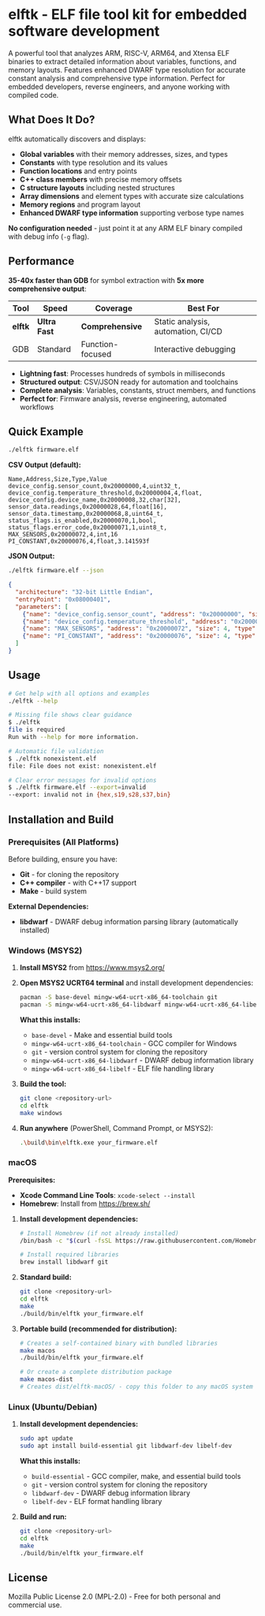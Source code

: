 # elftk - ELF file tool kit for embedded software development

A powerful tool that analyzes ARM, RISC-V, ARM64, and Xtensa ELF binaries to extract detailed information about variables, functions, and memory layouts. Features enhanced DWARF type resolution for accurate constant analysis and comprehensive type information. Perfect for embedded developers, reverse engineers, and anyone working with compiled code.

## What Does It Do?

elftk automatically discovers and displays:
- **Global variables** with their memory addresses, sizes, and types
- **Constants** with type resolution and its values
- **Function locations** and entry points
- **C++ class members** with precise memory offsets
- **C structure layouts** including nested structures
- **Array dimensions** and element types with accurate size calculations
- **Memory regions** and program layout
- **Enhanced DWARF type information** supporting verbose type names

**No configuration needed** - just point it at any ARM ELF binary compiled with debug info (`-g` flag).

## Performance

**35-40x faster than GDB** for symbol extraction with **5x more comprehensive output**:

| Tool | Speed | Coverage | Best For |
|------|-------|----------|----------|
| **elftk** | **Ultra Fast** | **Comprehensive** | Static analysis, automation, CI/CD |
| GDB | Standard | Function-focused | Interactive debugging |

- **Lightning fast**: Processes hundreds of symbols in milliseconds
- **Structured output**: CSV/JSON ready for automation and toolchains
- **Complete analysis**: Variables, constants, struct members, and functions
- **Perfect for**: Firmware analysis, reverse engineering, automated workflows

## Quick Example

```bash
./elftk firmware.elf
```

**CSV Output (default):**
```
Name,Address,Size,Type,Value
device_config.sensor_count,0x20000000,4,uint32_t,
device_config.temperature_threshold,0x20000004,4,float,
device_config.device_name,0x20000008,32,char[32],
sensor_data.readings,0x20000028,64,float[16],
sensor_data.timestamp,0x20000068,8,uint64_t,
status_flags.is_enabled,0x20000070,1,bool,
status_flags.error_code,0x20000071,1,uint8_t,
MAX_SENSORS,0x20000072,4,int,16
PI_CONSTANT,0x20000076,4,float,3.141593f
```

**JSON Output:**
```bash
./elftk firmware.elf --json
```
```json
{
  "architecture": "32-bit Little Endian",
  "entryPoint": "0x08000401",
  "parameters": [
    {"name": "device_config.sensor_count", "address": "0x20000000", "size": 4, "type": "uint32_t"},
    {"name": "device_config.temperature_threshold", "address": "0x20000004", "size": 4, "type": "float"},
    {"name": "MAX_SENSORS", "address": "0x20000072", "size": 4, "type": "int", "value": "16"},
    {"name": "PI_CONSTANT", "address": "0x20000076", "size": 4, "type": "float", "value": "3.141593f"}
  ]
}
```

## Usage

```bash
# Get help with all options and examples
./elftk --help

# Missing file shows clear guidance
$ ./elftk
file is required
Run with --help for more information.

# Automatic file validation
$ ./elftk nonexistent.elf
file: File does not exist: nonexistent.elf

# Clear error messages for invalid options
$ ./elftk firmware.elf --export=invalid
--export: invalid not in {hex,s19,s28,s37,bin}
```

## Installation and Build

### Prerequisites (All Platforms)

Before building, ensure you have:
- **Git** - for cloning the repository
- **C++ compiler** - with C++17 support
- **Make** - build system

**External Dependencies:**
- **libdwarf** - DWARF debug information parsing library (automatically installed)

### Windows (MSYS2)

1. **Install MSYS2** from https://www.msys2.org/
2. **Open MSYS2 UCRT64 terminal** and install development dependencies:
   ```bash
   pacman -S base-devel mingw-w64-ucrt-x86_64-toolchain git
   pacman -S mingw-w64-ucrt-x86_64-libdwarf mingw-w64-ucrt-x86_64-libelf
   ```

   **What this installs:**
   - `base-devel` - Make and essential build tools
   - `mingw-w64-ucrt-x86_64-toolchain` - GCC compiler for Windows
   - `git` - version control system for cloning the repository
   - `mingw-w64-ucrt-x86_64-libdwarf` - DWARF debug information library
   - `mingw-w64-ucrt-x86_64-libelf` - ELF file handling library
3. **Build the tool:**
   ```bash
   git clone <repository-url>
   cd elftk
   make windows
   ```
4. **Run anywhere** (PowerShell, Command Prompt, or MSYS2):
   ```bash
   .\build\bin\elftk.exe your_firmware.elf
   ```

### macOS

**Prerequisites:**
- **Xcode Command Line Tools**: `xcode-select --install`
- **Homebrew**: Install from https://brew.sh/

1. **Install development dependencies:**
   ```bash
   # Install Homebrew (if not already installed)
   /bin/bash -c "$(curl -fsSL https://raw.githubusercontent.com/Homebrew/install/HEAD/install.sh)"

   # Install required libraries
   brew install libdwarf git
   ```

2. **Standard build:**
   ```bash
   git clone <repository-url>
   cd elftk
   make
   ./build/bin/elftk your_firmware.elf
   ```

3. **Portable build (recommended for distribution):**
   ```bash
   # Creates a self-contained binary with bundled libraries
   make macos
   ./build/bin/elftk your_firmware.elf

   # Or create a complete distribution package
   make macos-dist
   # Creates dist/elftk-macOS/ - copy this folder to any macOS system
   ```
   
### Linux (Ubuntu/Debian)

1. **Install development dependencies:**
   ```bash
   sudo apt update
   sudo apt install build-essential git libdwarf-dev libelf-dev
   ```

   **What this installs:**
   - `build-essential` - GCC compiler, make, and essential build tools
   - `git` - version control system for cloning the repository
   - `libdwarf-dev` - DWARF debug information library
   - `libelf-dev` - ELF format handling library
     
2. **Build and run:**
   ```bash
   git clone <repository-url>
   cd elftk
   make
   ./build/bin/elftk your_firmware.elf
   ```

## License
Mozilla Public License 2.0 (MPL-2.0) - Free for both personal and commercial use.
